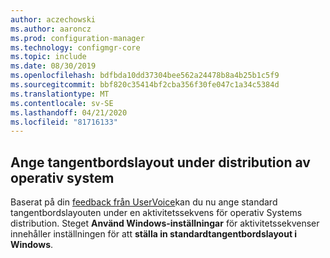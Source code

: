 ```yaml
---
author: aczechowski
ms.author: aaroncz
ms.prod: configuration-manager
ms.technology: configmgr-core
ms.topic: include
ms.date: 08/30/2019
ms.openlocfilehash: bdfbda10dd37304bee562a24478b8a4b25b1c5f9
ms.sourcegitcommit: bbf820c35414bf2cba356f30fe047c1a34c5384d
ms.translationtype: MT
ms.contentlocale: sv-SE
ms.lasthandoff: 04/21/2020
ms.locfileid: "81716133"
---
```

## <a name="set-keyboard-layout-during-os-deployment"></a><a name="bkmk_osd"></a>Ange tangentbordslayout under distribution av operativ system

<!--5138936-->

Baserat på din [feedback från UserVoice](https://configurationmanager.uservoice.com/forums/300492-ideas/suggestions/38355292-add-keyboard-layout-settings-in-the-apply-windows)kan du nu ange standard tangentbordslayouten under en aktivitetssekvens för operativ Systems distribution. Steget **Använd Windows-inställningar** för aktivitetssekvenser innehåller inställningen för att **ställa in standardtangentbordslayout i Windows**.
